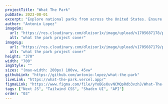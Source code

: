 ```yaml
---
projectTitle: "What The Park"
pubDate: 2023-08-01
excerpt: "Explore national parks from across the United States. Ensure a seamless and stress-free journey to your destination by viewing general park information, weather conditions, and ways of getting there."
author: "Antonio Lopez"
imageSm:
  url: "https://res.cloudinary.com/dloisor1x/image/upload/v1705687178/portfolio/what-the-park/what-the-park-cover-700w_uxsu2g.webp"
  alt: "what the park project cover"
imageLg:
  url: "https://res.cloudinary.com/dloisor1x/image/upload/v1705687179/portfolio/what-the-park/what-the-park-cover-1000w_vwgfiw.webp"
  alt: "what the park project cover"
height: "370"
width: "700"
imgStyle: ""
sizes: "(max-width: 200px) 100vw, 45vw"
githubLink: "https://github.com/antonio-lopez/what-the-park"
liveLink: "https://what-the-park.vercel.app/"
figmaLink: "https://www.figma.com/file/yYoBGsOuvNCMQpRdb3vzhJ/What-The-Park?type=design&mode=design&t=PoMywHtsQC8y7Bm4-1"
tags: ["Next JS", "Tailwind CSS", "Shadcn UI", "API"]
order: "03"
---
```

